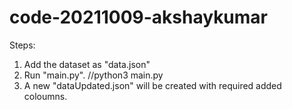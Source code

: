 # code-20211009-akshaykumar

Steps:
1. Add the dataset as "data.json"
2. Run "main.py". //python3 main.py
3. A new "dataUpdated.json" will be created with required added coloumns.
